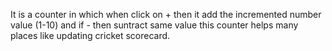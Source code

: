 It is a counter in which when click on + then it add the incremented number value (1-10) and if - then suntract same value this counter helps many places like updating cricket scorecard.
